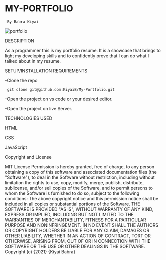 # MY-PORTFOLIO
     By Babra Kiyai
  ![portfolio](https://user-images.githubusercontent.com/91152578/140718127-b1a5fa2f-ec3d-4417-9f6a-ae876d243602.jpg)


DESCRIPTION

As a programmer this is my portfolio resume. 
It is a showcase that brings to light my developing skills and to confidently prove that I can do what I talked about in my resume.

SETUP/INSTALLATION REQUIREMENTS

   -Clone the repo
   
     git clone git@github.com:KiyaiB/My-Portfolio.git
     
   -Open the project on vs code or your desired editor.
   
   -Open the project on live Server.
   
TECHNOLOGIES USED

  HTML
  
  CSS
  
  JavaScript
  
Copyright and License

MIT License Permission is hereby granted, free of charge, to any person obtaining a copy of this software and associated documentation files (the "Software"), to deal in the Software without restriction, including without limitation the rights to use, copy, modify, merge, publish, distribute, sublicense, and/or sell copies of the Software, and to permit persons to whom the Software is furnished to do so, subject to the following conditions: The above copyright notice and this permission notice shall be included in all copies or substantial portions of the Software. THE SOFTWARE IS PROVIDED "AS IS", WITHOUT WARRANTY OF ANY KIND, EXPRESS OR IMPLIED, INCLUDING BUT NOT LIMITED TO THE WARRANTIES OF MERCHANTABILITY, FITNESS FOR A PARTICULAR PURPOSE AND NONINFRINGEMENT. IN NO EVENT SHALL THE AUTHORS OR COPYRIGHT HOLDERS BE LIABLE FOR ANY CLAIM, DAMAGES OR OTHER LIABILITY, WHETHER IN AN ACTION OF CONTRACT, TORT OR OTHERWISE, ARISING FROM, OUT OF OR IN CONNECTION WITH THE SOFTWARE OR THE USE OR OTHER DEALINGS IN THE SOFTWARE. Copyright (c) {2021} {Kiyai Babra}
